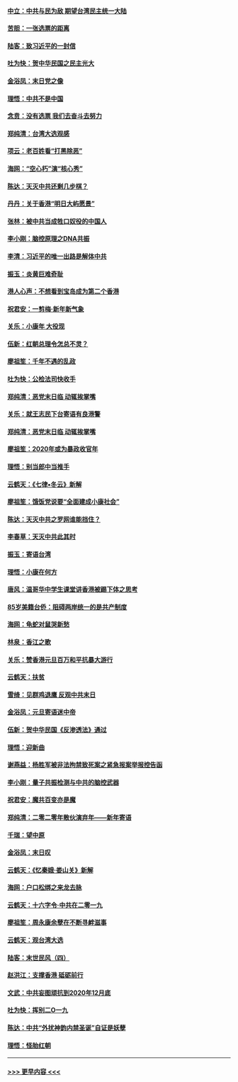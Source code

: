 #### [中立：中共与民为敌 期望台湾民主统一大陆](../pages/nsc993/n11790392.md?t=01132155) 
#### [苦胆：一张选票的距离](../pages/nsc993/n11788914.md?t=01132155) 
#### [陆客：致习近平的一封信](../pages/nsc993/n11788867.md?t=01132155) 
#### [吐为快：贺中华民国之民主光大](../pages/nsc993/n11788618.md?t=01132155) 
#### [金浴凤：末日党之像](../pages/nsc993/n11787475.md?t=01132155) 
#### [理悟：中共不是中国](../pages/nsc993/n11787463.md?t=01132155) 
#### [念贲：没有选票  我们去奋斗去努力](../pages/nsc993/n11787398.md?t=01132155) 
#### [郑纯清：台湾大选观感](../pages/nsc993/n11786210.md?t=01132155) 
#### [项云：老百姓看“打黑除恶”](../pages/nsc993/n11785398.md?t=01132155) 
#### [海网：“空心朽”演“核心秀”](../pages/nsc993/n11783874.md?t=01132155) 
#### [陈达：天灭中共还剩几步棋？](../pages/nsc993/n11783719.md?t=01132155) 
#### [丹丹：关于香港“明日大屿愿景”](../pages/nsc993/n11783273.md?t=01132155) 
#### [张林：被中共当成牲口奴役的中国人](../pages/nsc993/n11782397.md?t=01132155) 
#### [李小刚：脑控原理之DNA共振](../pages/nsc993/n11780962.md?t=01132155) 
#### [李清：习近平的唯一出路是解体中共](../pages/nsc993/n11780866.md?t=01132155) 
#### [振玉：炎黄巨难奇耻](../pages/nsc993/n11779632.md?t=01132155) 
#### [港人心声：不想看到宝岛成为第二个香港](../pages/nsc993/n11778817.md?t=01132155) 
#### [祝君安：一剪梅‧新年新气象](../pages/nsc993/n11776340.md?t=01132155) 
#### [关乐：小康年 大役现](../pages/nsc993/n11774213.md?t=01132155) 
#### [伍新：红朝总理令怎总不灵？](../pages/nsc993/n11770813.md?t=01132155) 
#### [廖祖笙：千年不遇的乱政](../pages/nsc993/n11770373.md?t=01132155) 
#### [吐为快：公检法司快收手](../pages/nsc993/n11770359.md?t=01132155) 
#### [郑纯清：恶党末日临 动辄挨掌嘴](../pages/nsc993/n11769912.md?t=01132155) 
#### [关乐：就王志民下台寄语有良港警](../pages/nsc993/n11769903.md?t=01132155) 
#### [郑纯清：恶党末日临 动辄挨掌嘴](../pages/nsc993/n11769356.md?t=01132155) 
#### [廖祖笙：2020年或为暴政收官年](../pages/nsc993/n11768216.md?t=01132155) 
#### [理悟：别当郎中当推手](../pages/nsc993/n11768243.md?t=01132155) 
#### [云鹤天：《七律▪冬云》新解](../pages/nsc993/n11768204.md?t=01132155) 
#### [廖祖笙：饿饭党说要“全面建成小康社会”](../pages/nsc993/n11767482.md?t=01132155) 
#### [陈达：天灭中共之罗网谁能挡住？](../pages/nsc993/n11767465.md?t=01132155) 
#### [李春草：天灭中共此其时](../pages/nsc993/n11767452.md?t=01132155) 
#### [振玉：寄语台湾](../pages/nsc993/n11767432.md?t=01132155) 
#### [理悟：小康在何方](../pages/nsc993/n11767394.md?t=01132155) 
#### [唐风：温哥华中学生课堂讲香港被踢下体之思考](../pages/nsc993/n11766848.md?t=01132155) 
#### [85岁美籍台侨：阻碍两岸统一的是共产制度](../pages/nsc993/n11765043.md?t=01132155) 
#### [海网：龟蛇对鼠哭新愁](../pages/nsc993/n11764895.md?t=01132155) 
#### [林泉：香江之歌](../pages/nsc993/n11764415.md?t=01132155) 
#### [关乐：赞香港元旦百万和平抗暴大游行](../pages/nsc993/n11764382.md?t=01132155) 
#### [云鹤天：扶贫](../pages/nsc993/n11764245.md?t=01132155) 
#### [雪绮：见群鸡退鹰  反观中共末日](../pages/nsc993/n11762112.md?t=01132155) 
#### [金浴凤：元旦寄语迷中帝](../pages/nsc993/n11761788.md?t=01132155) 
#### [伍新：贺中华民国《反渗透法》通过](../pages/nsc993/n11761994.md?t=01132155) 
#### [理悟：迎新曲](../pages/nsc993/n11761152.md?t=01132155) 
#### [谢燕益：杨胜军被非法拘禁致死案之紧急报案举报控告函](../pages/nsc993/n11756134.md?t=01132155) 
#### [李小刚：量子共振检测与中共的脑控武器](../pages/nsc993/n11754518.md?t=01132155) 
#### [祝君安：魔共百变亦是魔](../pages/nsc993/n11754469.md?t=01132155) 
#### [郑纯清：二零二零年散伙演弃年——新年寄语](../pages/nsc993/n11754195.md?t=01132155) 
#### [千瑞：望中原](../pages/nsc993/n11754159.md?t=01132155) 
#### [金浴凤：末日叹](../pages/nsc993/n11752359.md?t=01132155) 
#### [云鹤天：《忆秦娥‧娄山关》新解](../pages/nsc993/n11752348.md?t=01132155) 
#### [海网：户口松绑之来龙去脉](../pages/nsc993/n11752328.md?t=01132155) 
#### [云鹤天：十六字令‧中共在二零一九](../pages/nsc993/n11752305.md?t=01132155) 
#### [廖祖笙：周永康余孽在不断寻衅滋事](../pages/nsc993/n11751013.md?t=01132155) 
#### [云鹤天：观台湾大选](../pages/nsc993/n11751007.md?t=01132155) 
#### [陆客：末世民风（四）](../pages/nsc993/n11749203.md?t=01132155) 
#### [赵洪江：支撑香港 砥砺前行](../pages/nsc993/n11748482.md?t=01132155) 
#### [文武：中共妄图顽抗到2020年12月底](../pages/nsc993/n11748446.md?t=01132155) 
#### [吐为快：挥别二O一九](../pages/nsc993/n11748411.md?t=01132155) 
#### [陈达：中共“外扰神韵内禁圣诞”自证是妖孽](../pages/nsc993/n11748226.md?t=01132155) 
#### [理悟：怪胎红朝](../pages/nsc993/n11748206.md?t=01132155) 

----
#### [ >>> 更早内容 <<< ](../indexes/nsc993-earlier.md)

